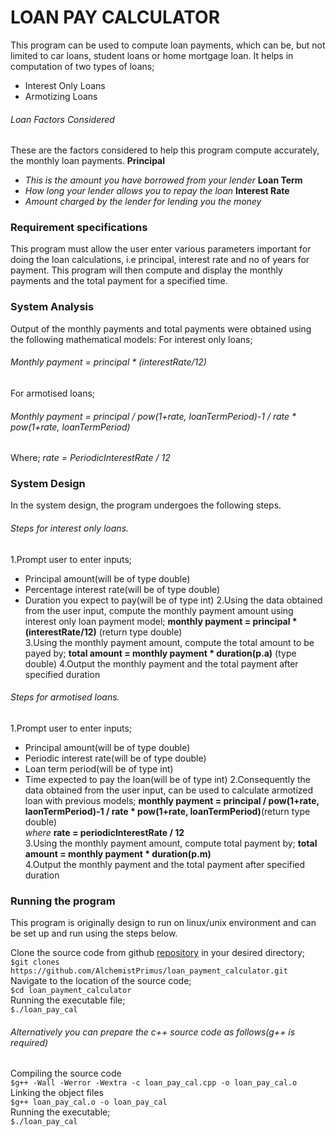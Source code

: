 # LOAN PAY CALCULATOR 

This program can be used to compute loan payments, which can be, but not limited to car loans, student loans or home mortgage loan. 
It helps in computation of two types of loans; 
- Interest Only Loans 
- Armotizing Loans 

###### Loan Factors Considered 
These are the factors considered to help this program compute accurately, the monthly loan payments. 
**Principal**  
- *This is the amount you have borrowed from your lender* 
**Loan Term** 
- *How long your lender allows you to repay the loan* 
**Interest Rate** 
- *Amount charged by the lender for lending you the money* 

### Requirement specifications 

This program must allow the user enter various parameters important for doing the loan calculations, i.e principal, interest rate and no of years for payment. 
This program will then compute and display the monthly payments and the total payment for a specified time.  

### System Analysis 
Output of the monthly payments and total payments were obtained using the following mathematical models: 
For interest only loans;  
###### Monthly payment = principal * (interestRate/12)   
For armotised loans;   
###### Monthly payment = principal / pow(1+rate, loanTermPeriod)-1 / rate * pow(1+rate, loanTermPeriod)   
Where; *rate = PeriodicInterestRate / 12*



### System Design 
In the system design, the program undergoes the following steps. 

###### Steps for interest only loans.   
1.Prompt user to enter inputs;    
- Principal amount(will be of type double)  
- Percentage interest rate(will be of type double)
- Duration you expect to pay(will be of type int)
2.Using the data obtained from the user input, compute the monthly payment amount using interest only loan payment model; 
**monthly payment = principal * (interestRate/12)** (return type double)    
3.Using the monthly payment amount, compute the total amount to be payed by; 
**total amount = monthly payment * duration(p.a)** (type double)
4.Output the monthly payment and the total payment after specified duration   

###### Steps for armotised loans.
1.Prompt user to enter inputs;  
- Principal amount(will be of type double)
- Periodic interest rate(will be of type double)
- Loan term period(will be of type int)
- Time expected to pay the loan(will be of type int)
2.Consequently the data obtained from the user input, can be used to calculate armotized loan with previous models; 
**monthly payment = principal / pow(1+rate, laonTermPeriod)-1 / rate * pow(1+rate, loanTermPeriod)**(return type double)   
*where* **rate = periodicInterestRate / 12**    
3.Using the monthly payment amount, compute total payment by; 
**total amount = monthly payment * duration(p.m)**   
4.Output the monthly payment and the total payment after specified duration


### Running the program  

This program is originally design to run on linux/unix environment and can be set up and run using the steps below.   

Clone the source code from github [repository](https://github.com/AlchemistPrimus/loan_payment_calculator.git) in your desired directory;  
`$git clones https://github.com/AlchemistPrimus/loan_payment_calculator.git`   
Navigate to the location of the source code;   
`$cd loan_payment_calculator`   
Running the executable file;  
`$./loan_pay_cal`   

###### Alternatively you can prepare the c++ source code as follows(g++ is required)    
Compiling the source code  
`$g++ -Wall -Werror -Wextra -c loan_pay_cal.cpp -o loan_pay_cal.o`   
Linking the object files  
`$g++ loan_pay_cal.o -o loan_pay_cal`   
Running the executable;    
`$./loan_pay_cal`
